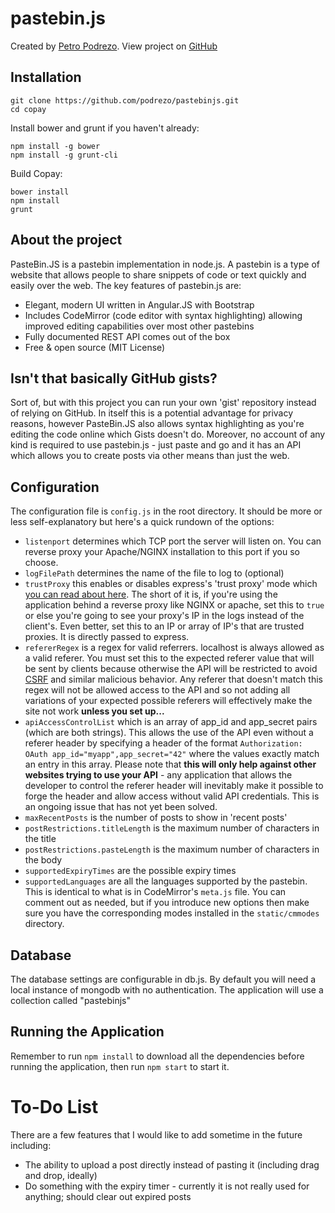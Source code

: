 # pastebin.js

Created by [Petro Podrezo](http://podrezo.com/). View project on [GitHub](https://github.com/podrezo/pastebinjs)


## Installation

```
git clone https://github.com/podrezo/pastebinjs.git
cd copay
```

Install bower and grunt if you haven't already:
```
npm install -g bower
npm install -g grunt-cli
```

Build Copay:
```
bower install
npm install
grunt
```


## About the project
PasteBin.JS is a pastebin implementation in node.js. A pastebin is a type of website that allows people to share snippets of code or text quickly and easily over the web. The key features of pastebin.js are:

* Elegant, modern UI written in Angular.JS with Bootstrap
* Includes CodeMirror (code editor with syntax highlighting) allowing improved editing capabilities over most other pastebins
* Fully documented REST API comes out of the box
* Free & open source (MIT License)

## Isn't that basically GitHub gists?
Sort of, but with this project you can run your own 'gist' repository instead of relying on GitHub. In itself this is a potential advantage for privacy reasons, however PasteBin.JS also allows syntax highlighting as you're editing the code online which Gists doesn't do. Moreover, no account of any kind is required to use pastebin.js - just paste and go and it has an API which allows you to create posts via other means than just the web.

## Configuration
The configuration file is `config.js` in the root directory. It should be more or less self-explanatory but here's a quick rundown of the options:
* `listenport` determines which TCP port the server will listen on. You can reverse proxy your Apache/NGINX installation to this port if you so choose.
* `logFilePath` determines the name of the file to log to (optional)
* `trustProxy` this enables or disables express's 'trust proxy' mode which [you can read about here](http://expressjs.com/guide/behind-proxies.html). The short of it is, if you're using the application behind a reverse proxy like NGINX or apache, set this to `true` or else you're going to see your proxy's IP in the logs instead of the client's. Even better, set this to an IP or array of IP's that are trusted proxies. It is directly passed to express.
* `refererRegex` is a regex for valid referrers. localhost is always allowed as a valid referer. You must set this to the expected referer value that will be sent by clients because otherwise the API will be restricted to avoid [CSRF](http://en.wikipedia.org/wiki/Cross-site_request_forgery) and similar malicious behavior. Any referer that doesn't match this regex will not be allowed access to the API and so not adding all variations of your expected possible referers will effectively make the site not work **unless you set up...**
* `apiAccessControlList` which is an array of app_id and app_secret pairs (which are both strings). This allows the use of the API even without a referer header by specifying a header of the format `Authorization: OAuth app_id="myapp",app_secret="42"` where the values exactly match an entry in this array. Please note that **this will only help against other websites trying to use your API** - any application that allows the developer to control the referer header will inevitably make it possible to forge the header and allow access without valid API credentials. This is an ongoing issue that has not yet been solved.
* `maxRecentPosts` is the number of posts to show in 'recent posts'
* `postRestrictions.titleLength` is the maximum number of characters in the title
* `postRestrictions.pasteLength` is the maximum number of characters in the body
* `supportedExpiryTimes` are the possible expiry times
* `supportedLanguages` are all the languages supported by the pastebin. This is identical to what is in CodeMirror's `meta.js` file. You can comment out as needed, but if you introduce new options then make sure you have the corresponding modes installed in the `static/cmmodes` directory.

## Database
The database settings are configurable in db.js. By default you will need a local instance of mongodb with no authentication. The application will use a collection called "pastebinjs"

## Running the Application
Remember to run `npm install` to download all the dependencies before running the application, then run `npm start` to start it.

# To-Do List

There are a few features that I would like to add sometime in the future including:

* The ability to upload a post directly instead of pasting it (including drag and drop, ideally)
* Do something with the expiry timer - currently it is not really used for anything; should clear out expired posts
